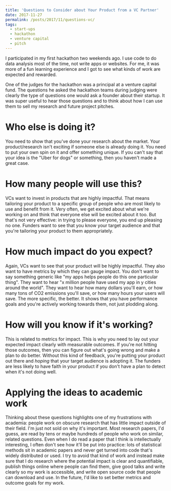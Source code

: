 ```yaml
---
title: 'Questions to Consider about Your Product from a VC Partner'
date: 2017-11-27
permalink: /posts/2017/11/questions-vc/
tags:
  - start-ups
  - hackathon
  - venture capital
  - pitch
---
```


I participated in my first hackathon two weekends ago. 
I use code to do data analysis most of the time, not write apps or websites.
For me, it was more of a fun learning experience and I got to see what kinds of work are expected and rewarded.

One of the judges for the hackathon was a principal at a venture capital fund.
The questions he asked the hackathon teams during judging were clearly the type of questions one would ask a founder about their startup.
It was super useful to hear those questions and to think about how I can use them to sell my research and future project pitches.

Who else is doing it?
=====================
You need to show that you've done your research about the market.
Your product/research isn't exciting if someone else is already doing it.
You need to put your own spin on it and offer something unique.
If you can't say that your idea is the "Uber for dogs" or something, then you haven't made a great case.

How many people will use this?
==============================
VCs want to invest in products that are highly impactful.
That means tailoring your product to a specific group of people who are most likely to use and benefit from it.
Very often, we get excited about what we're working on and think that everyone else will be excited about it too.
But that's not very effective:
in trying to please everyone, you end up pleasing no one.
Funders want to see that you know your target audience and that you're tailoring your product to them appropriately.

How much impact do you expect?
==============================
Again, VCs want to see that your product will be highly impactful.
They also want to have metrics by which they can gauge impact.
You don't want to say something generic like "my apps helps people do this one particular thing".
They want to hear "x million people have used my app in y cities around the world".
They want to hear how many dollars you'll earn, or how many tons of CO2 emissions you'll save, or how many hours your users will save.
The more specific, the better.
It shows that you have performance goals and you're actively working towards them, not just plodding along.

How will you know if it's working?
==================================
This is related to metrics for impact.
This is why you need to lay out your expected impact clearly with measurable outcomes.
If you're not hitting those outcomes, then you can figure out what's going wrong and make a plan to do better.
Without this kind of feedback, you're putting your product out there and *hoping* that your target audience is adopting it.
The funders are less likely to have faith in your product if you don't have a plan to detect when it's not doing well.

Applying the ideas to academic work
===================================
Thinking about these questions highlights one of my frustrations with academia:
people work on obscure research that has little impact outside of their field.
I'm just not sold on why it's important.
Most research papers, I'd guess, are read by tens or maybe hundreds of people who work on similar, related questions.
Even when I do read a paper that I think is intellectually interesting, I often don't see how it'll be put into practice:
lots of statistical methods sit in academic papers and never get turned into code that's widely distributed or used.
I try to avoid that kind of work and instead make sure that I do research where the potential impact is clear and quantifiable, publish things online where people can find them, give good talks and write clearly so my work is accessible, and write open source code that people can download and use.
In the future, I'd like to set better metrics and outcome goals for my work.
